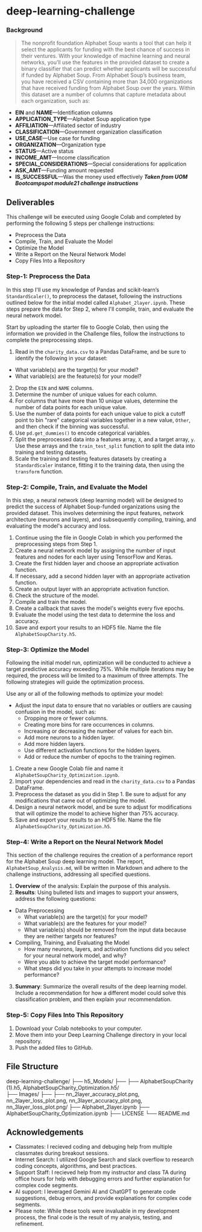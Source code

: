 # deep-learning-challenge

### Background
> The nonprofit foundation Alphabet Soup wants a tool that can help it select the applicants for funding with the best chance of success in their ventures. With your knowledge of machine learning and neural networks, you’ll use the features in the provided dataset to create a binary classifier that can predict whether applicants will be successful if funded by Alphabet Soup. From Alphabet Soup’s business team, you have received a CSV containing more than 34,000 organizations that have received funding from Alphabet Soup over the years. Within this dataset are a number of columns that capture metadata about each organization, such as:
* __EIN__ and __NAME__—Identification columns
* __APPLICATION_TYPE__—Alphabet Soup application type
* __AFFILIATION__—Affiliated sector of industry
* __CLASSIFICATION__—Government organization classification
* __USE_CASE__—Use case for funding
* __ORGANIZATION__—Organization type
* __STATUS__—Active status
* __INCOME_AMT__—Income classification
* __SPECIAL_CONSIDERATIONS__—Special considerations for application
* __ASK_AMT__—Funding amount requested
* __IS_SUCCESSFUL__—Was the money used effectively
***Taken from UOM Bootcampspot module21 challenge instructions***

## Deliverables
This challenge will be executed using Google Colab and completed by performing the following 5 steps per challenge instructions:
* Preprocess the Data
* Compile, Train, and Evaluate the Model
* Optimize the Model
* Write a Report on the Neural Network Model
* Copy Files Into a Repository

### Step-1: Preprocess the Data
In this step I'll use my knowledge of Pandas and scikit-learn’s `StandardScaler()`, to preprocess the dataset, following the instructions outlined below for the initial model called `Alphabet_2layer.ipynb`. These steps prepare the data for Step 2, where I'll compile, train, and evaluate the neural network model.

Start by uploading the starter file to Google Colab, then using the information we provided in the Challenge files, follow the instructions to complete the preprocessing steps.
1) Read in the `charity_data.csv` to a Pandas DataFrame, and be sure to identify the following in your dataset:
  * What variable(s) are the target(s) for your model?
  * What variable(s) are the feature(s) for your model?
2) Drop the `EIN` and `NAME` columns.
3) Determine the number of unique values for each column.
4) For columns that have more than 10 unique values, determine the number of data points for each unique value.
5) Use the number of data points for each unique value to pick a cutoff point to bin "rare" categorical variables together in a new value, `Other`, and then check if the binning was successful.
6) Use `pd.get_dummies()` to encode categorical variables.
7) Split the preprocessed data into a features array, `X`, and a target array, `y`. Use these arrays and the `train_test_split` function to split the data into training and testing datasets.
8) Scale the training and testing features datasets by creating a `StandardScaler` instance, fitting it to the training data, then using the `transform` function.


### Step-2: Compile, Train, and Evaluate the Model
In this step, a neural network (deep learning model) will be designed to predict the success of Alphabet Soup-funded organizations using the provided dataset. This involves determining the input features, network architecture (neurons and layers), and subsequently compiling, training, and evaluating the model's accuracy and loss.
1) Continue using the file in Google Colab in which you performed the preprocessing steps from Step 1.
2) Create a neural network model by assigning the number of input features and nodes for each layer using TensorFlow and Keras.
3) Create the first hidden layer and choose an appropriate activation function.
4) If necessary, add a second hidden layer with an appropriate activation function.
5) Create an output layer with an appropriate activation function.
6) Check the structure of the model.
7) Compile and train the model.
8) Create a callback that saves the model's weights every five epochs.
9) Evaluate the model using the test data to determine the loss and accuracy.
10) Save and export your results to an HDF5 file. Name the file `AlphabetSoupCharity.h5`.


### Step-3: Optimize the Model
Following the initial model run, optimization will be conducted to achieve a target predictive accuracy exceeding 75%. While multiple iterations may be required, the process will be limited to a maximum of three attempts. The following strategies will guide the optimization process.

Use any or all of the following methods to optimize your model:
* Adjust the input data to ensure that no variables or outliers are causing confusion in the model, such as:
    * Dropping more or fewer columns.
    * Creating more bins for rare occurrences in columns.
    * Increasing or decreasing the number of values for each bin.
    * Add more neurons to a hidden layer.
    * Add more hidden layers.
    * Use different activation functions for the hidden layers.
    * Add or reduce the number of epochs to the training regimen.

1) Create a new Google Colab file and name it `AlphabetSoupCharity_Optimization.ipynb`.
2) Import your dependencies and read in the `charity_data.csv` to a Pandas DataFrame.
3) Preprocess the dataset as you did in Step 1. Be sure to adjust for any modifications that came out of optimizing the model.
4) Design a neural network model, and be sure to adjust for modifications that will optimize the model to achieve higher than 75% accuracy.
5) Save and export your results to an HDF5 file. Name the file `AlphabetSoupCharity_Optimization.h5`.


### Step-4: Write a Report on the Neural Network Model
This section of the challenge requires the creation of a performance report for the Alphabet Soup deep learning model. The report, `AlphabetSoup_Analysis.md`, will be written in Markdown and adhere to the challenge instructions, addressing all specified questions.
1) __Overview__ of the analysis: Explain the purpose of this analysis.
2) __Results__: Using bulleted lists and images to support your answers, address the following questions:
* Data Preprocessing
    * What variable(s) are the target(s) for your model?
    * What variable(s) are the features for your model?
    * What variable(s) should be removed from the input data because they are neither targets nor features?
* Compiling, Training, and Evaluating the Model
    * How many neurons, layers, and activation functions did you select for your neural network model, and why?
    * Were you able to achieve the target model performance?
    * What steps did you take in your attempts to increase model performance?
3) __Summary__: Summarize the overall results of the deep learning model. Include a recommendation for how a different model could solve this classification problem, and then explain your recommendation.


### Step-5: Copy Files Into This Repository
1) Download your Colab notebooks to your computer.
2) Move them into your Deep Learning Challenge directory in your local repository.
3) Push the added files to GitHub.



## File Structure
deep-learning-challenge/
├── h5_Models/
├── ├── AlphabetSoupCharity (1).h5, AlphabetSoupCharity_Optimization.h5/   
├── Images/
├── ├── nn_2layer_accuracy_plot.png, nn_2layer_loss_plot.png, nn_3layer_accuracy_plot.png, nn_3layer_loss_plot.png/
├── Alphabet_2layer.ipynb
├── AlphabetSoupCharity_Optimization.ipynb
├── LICENSE
└── README.md


## Acknowledgements
- Classmates: I recieved coding and debuging help from multiple classmates during breakout sessions.
- Internet Search: I utilized Google Search and slack overflow to research coding concepts, algorithms, and best practices.
- Support Staff: I recieved help from my instructor and class TA during office hours for help with debugging errors and further explanation for complex code segments.
- AI support: I leveraged Gemini AI and ChatGPT to generate code suggestions, debug errors, and provide explanations for complex code segments.
- Please note: While these tools were invaluable in my development process, the final code is the result of my analysis, testing, and refinement.
